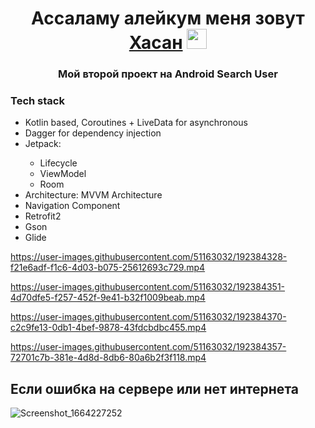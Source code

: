 <h1 align="center">Ассаламу алейкум меня зовут <a href="https://t.me/hasanandroidblog" target="_blank">Хасан</a> 
<img src="https://github.com/blackcater/blackcater/raw/main/images/Hi.gif" height="32"/></h1>
<h3 align="center">Мой второй проект на Android  Search User</h3>
<h3>Tech stack</h3>
<ul>
<li>Kotlin based, Coroutines + LiveData for asynchronous</li>
<li>Dagger for dependency injection</li>

<li>Jetpack: </li>
  <ul>
  <li>Lifecycle</li>
  <li>ViewModel</li>
  <li>Room</li>
  </ul>
<li> Architecture: MVVM Architecture </li>
<li> Navigation Component</li>
<li> Retrofit2 </li>
<li> Gson</li>
<li> Glide</li>
</ul>
<div>

https://user-images.githubusercontent.com/51163032/192384328-f21e6adf-f1c6-4d03-b075-25612693c729.mp4





https://user-images.githubusercontent.com/51163032/192384351-4d70dfe5-f257-452f-9e41-b32f1009beab.mp4




https://user-images.githubusercontent.com/51163032/192384370-c2c9fe13-0db1-4bef-9878-43fdcbdbc455.mp4


https://user-images.githubusercontent.com/51163032/192384357-72701c7b-381e-4d8d-8db6-80a6b2f3f118.mp4



<h2> Если ошибка на сервере или нет интернета </h2>


![Screenshot_1664227252](https://user-images.githubusercontent.com/51163032/192383856-b47bfd3d-27e0-4c55-9606-fe6c5f217cca.png)

  </div>

